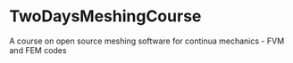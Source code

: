 # TwoDaysMeshingCourse
A course on open source meshing software for continua mechanics - FVM and FEM codes
